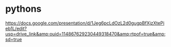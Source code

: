 # pythons
https://docs.google.com/presentation/d/1Jeg6pcLdOzL2d0gugpBfXjzXtePieb1L/edit?usp=drive_link&amp;ouid=114867629230449318470&amp;rtpof=true&amp;sd=true
